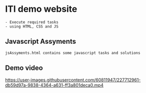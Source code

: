 # ITI demo website
    - Execute required tasks
    - using HTML, CSS and JS

## Javascript Assyments 
    jsAssyments.html contains some javascript tasks and solutions

## Demo video
https://user-images.githubusercontent.com/60811947/227712961-db59d97a-9838-4364-a631-ff3a801deca0.mp4
